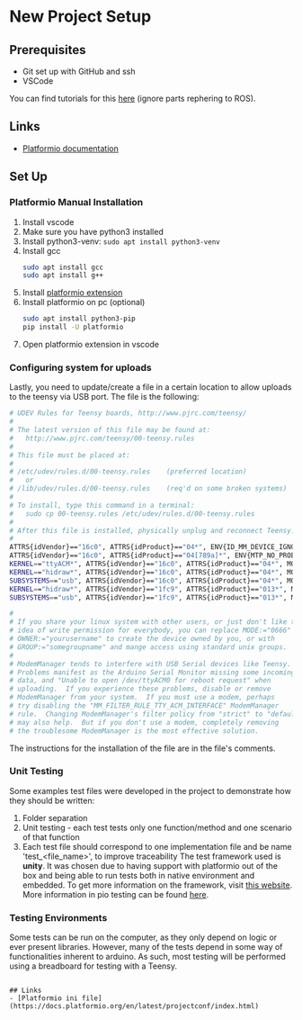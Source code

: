 # New Project Setup

## Prerequisites

- Git set up with GitHub and ssh
- VSCode

You can find tutorials for this [here](https://github.com/fs-feup/autonomous-systems/blob/main/docs/tutorials/environment_setup/coding_environment.md) (ignore parts rephering to ROS).

## Links
- [Platformio documentation](https://docs.platformio.org/en/latest/)

## Set Up

### Platformio Manual Installation
1. Install vscode
3. Make sure you have python3 installed
4. Install python3-venv: ```sudo apt install python3-venv```
5. Install gcc
	```sh
	sudo apt install gcc
	sudo apt install g++
	```
2. Install [platformio extension](https://platformio.org/install/ide?install=vscode)
6. Install platformio on pc (optional)
	```sh
	sudo apt install python3-pip
	pip install -U platformio
	```
7. Open platformio extension in vscode

### Configuring system for uploads

Lastly, you need to update/create a file in a certain location to allow uploads to the teensy via USB port. The file is the following:

```sh
# UDEV Rules for Teensy boards, http://www.pjrc.com/teensy/
#
# The latest version of this file may be found at:
#   http://www.pjrc.com/teensy/00-teensy.rules
#
# This file must be placed at:
#
# /etc/udev/rules.d/00-teensy.rules    (preferred location)
#   or
# /lib/udev/rules.d/00-teensy.rules    (req'd on some broken systems)
#
# To install, type this command in a terminal:
#   sudo cp 00-teensy.rules /etc/udev/rules.d/00-teensy.rules
#
# After this file is installed, physically unplug and reconnect Teensy.
#
ATTRS{idVendor}=="16c0", ATTRS{idProduct}=="04*", ENV{ID_MM_DEVICE_IGNORE}="1", ENV{ID_MM_PORT_IGNORE}="1"
ATTRS{idVendor}=="16c0", ATTRS{idProduct}=="04[789a]*", ENV{MTP_NO_PROBE}="1"
KERNEL=="ttyACM*", ATTRS{idVendor}=="16c0", ATTRS{idProduct}=="04*", MODE:="0666", RUN:="/bin/stty -F /dev/%k raw -echo"
KERNEL=="hidraw*", ATTRS{idVendor}=="16c0", ATTRS{idProduct}=="04*", MODE:="0666"
SUBSYSTEMS=="usb", ATTRS{idVendor}=="16c0", ATTRS{idProduct}=="04*", MODE:="0666"
KERNEL=="hidraw*", ATTRS{idVendor}=="1fc9", ATTRS{idProduct}=="013*", MODE:="0666"
SUBSYSTEMS=="usb", ATTRS{idVendor}=="1fc9", ATTRS{idProduct}=="013*", MODE:="0666"

#
# If you share your linux system with other users, or just don't like the
# idea of write permission for everybody, you can replace MODE:="0666" with
# OWNER:="yourusername" to create the device owned by you, or with
# GROUP:="somegroupname" and mange access using standard unix groups.
#
# ModemManager tends to interfere with USB Serial devices like Teensy.
# Problems manifest as the Arduino Serial Monitor missing some incoming
# data, and "Unable to open /dev/ttyACM0 for reboot request" when
# uploading.  If you experience these problems, disable or remove
# ModemManager from your system.  If you must use a modem, perhaps
# try disabling the "MM_FILTER_RULE_TTY_ACM_INTERFACE" ModemManager
# rule.  Changing ModemManager's filter policy from "strict" to "default"
# may also help.  But if you don't use a modem, completely removing
# the troublesome ModemManager is the most effective solution.
```

The instructions for the installation of the file are in the file's comments.

### Unit Testing
Some examples test files were developed in the project to demonstrate how they should be written:
1. Folder separation
2. Unit testing - each test tests only one function/method and one scenario of that function
3. Each test file should correspond to one implementation file and be name 'test_<file_name>', to improve traceability
The test framework used is **unity**. It was chosen due to having support with platformio out of the box and being able to run tests both in native environment and embedded. To get more information on the framework, visit [this website](https://docs.platformio.org/en/latest/advanced/unit-testing/frameworks/unity.html#unit-testing-frameworks-unity). More information in pio testing can be found [here](https://docs.platformio.org/en/latest/advanced/unit-testing/index.html).
### Testing Environments
Some tests can be run on the computer, as they only depend on logic or ever present libraries. However, many of the tests depend in some way of functionalities inherent to arduino. As such, most testing will be performed using a breadboard for testing with a Teensy.

```

## Links
- [Platformio ini file](https://docs.platformio.org/en/latest/projectconf/index.html)
